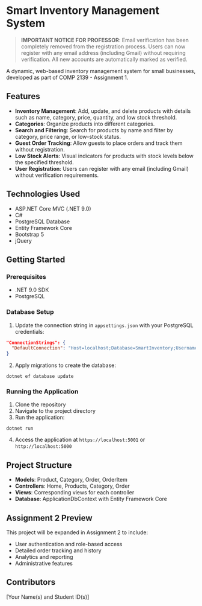 # Smart Inventory Management System

> **IMPORTANT NOTICE FOR PROFESSOR**: Email verification has been completely removed from the registration process. Users can now register with any email address (including Gmail) without requiring verification. All new accounts are automatically marked as verified.

A dynamic, web-based inventory management system for small businesses, developed as part of COMP 2139 - Assignment 1.

## Features

- **Inventory Management**: Add, update, and delete products with details such as name, category, price, quantity, and low stock threshold.
- **Categories**: Organize products into different categories.
- **Search and Filtering**: Search for products by name and filter by category, price range, or low-stock status.
- **Guest Order Tracking**: Allow guests to place orders and track them without registration.
- **Low Stock Alerts**: Visual indicators for products with stock levels below the specified threshold.
- **User Registration**: Users can register with any email (including Gmail) without verification requirements.

## Technologies Used

- ASP.NET Core MVC (.NET 9.0)
- C#
- PostgreSQL Database
- Entity Framework Core
- Bootstrap 5
- jQuery

## Getting Started

### Prerequisites

- .NET 9.0 SDK
- PostgreSQL

### Database Setup

1. Update the connection string in `appsettings.json` with your PostgreSQL credentials:

```json
"ConnectionStrings": {
  "DefaultConnection": "Host=localhost;Database=SmartInventory;Username=yourUsername;Password=yourPassword"
}
```

2. Apply migrations to create the database:

```
dotnet ef database update
```

### Running the Application

1. Clone the repository
2. Navigate to the project directory
3. Run the application:

```
dotnet run
```

4. Access the application at `https://localhost:5001` or `http://localhost:5000`

## Project Structure

- **Models**: Product, Category, Order, OrderItem
- **Controllers**: Home, Products, Category, Order
- **Views**: Corresponding views for each controller
- **Database**: ApplicationDbContext with Entity Framework Core

## Assignment 2 Preview

This project will be expanded in Assignment 2 to include:
- User authentication and role-based access
- Detailed order tracking and history
- Analytics and reporting
- Administrative features

## Contributors

[Your Name(s) and Student ID(s)] 